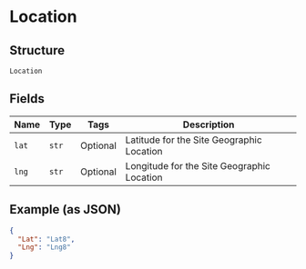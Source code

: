 
# Location

## Structure

`Location`

## Fields

| Name | Type | Tags | Description |
|  --- | --- | --- | --- |
| `lat` | `str` | Optional | Latitude for the Site Geographic Location |
| `lng` | `str` | Optional | Longitude for the Site Geographic Location |

## Example (as JSON)

```json
{
  "Lat": "Lat8",
  "Lng": "Lng8"
}
```

